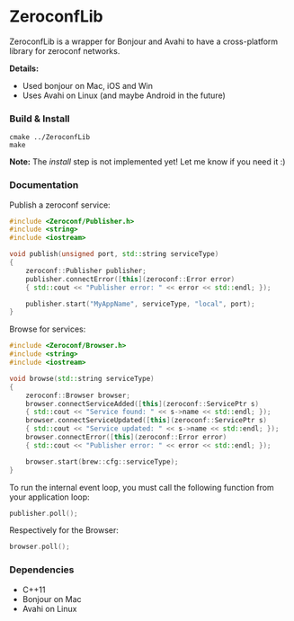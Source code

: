 # ZeroconfLib
ZeroconfLib is a wrapper for Bonjour and Avahi to have a cross-platform library for zeroconf networks.

**Details:**
* Used bonjour on Mac, iOS and Win
* Uses Avahi on Linux (and maybe Android in the future)

### Build & Install
```
cmake ../ZeroconfLib
make
```
**Note:**
The *install* step is not implemented yet! Let me know if you need it :)

### Documentation
Publish a zeroconf service:
```cpp
#include <Zeroconf/Publisher.h>
#include <string>
#include <iostream>

void publish(unsigned port, std::string serviceType)
{
    zeroconf::Publisher publisher;
    publisher.connectError([this](zeroconf::Error error)
    { std::cout << "Publisher error: " << error << std::endl; });

    publisher.start("MyAppName", serviceType, "local", port);
}
```
Browse for services:
```cpp
#include <Zeroconf/Browser.h>
#include <string>
#include <iostream>

void browse(std::string serviceType)
{
    zeroconf::Browser browser;
    browser.connectServiceAdded([this](zeroconf::ServicePtr s)
    { std::cout << "Service found: " << s->name << std::endl; });        
    browser.connectServiceUpdated([this](zeroconf::ServicePtr s)
    { std::cout << "Service updated: " << s->name << std::endl; });
    browser.connectError([this](zeroconf::Error error)
    { std::cout << "Publisher error: " << error << std::endl; });

    browser.start(brew::cfg::serviceType);
}
```
To run the internal event loop, you must call the following function from your application loop:
```cpp
publisher.poll();
```
Respectively for the Browser:
```cpp
browser.poll();
```

### Dependencies
* C++11
* Bonjour on Mac
* Avahi on Linux
